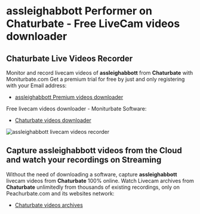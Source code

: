# assleighabbott Performer on Chaturbate - Free LiveCam videos downloader

## Chaturbate Live Videos Recorder

Monitor and record livecam videos of **assleighabbott** from **Chaturbate** with Moniturbate.com
Get a premium trial for free by just and only registering with your Email address:
* [assleighabbott Premium videos downloader](https://moniturbate.com/request-demo-licence-key.html)

Free livecam videos downloader - Moniturbate Software:
* [Chaturbate videos downloader](https://moniturbate.com/moniturbate-download-software.html)

![assleighabbott livecam videos recorder](https://peachurnet.com/templates/moniturbate-software.png)


## Capture assleighabbott videos from the Cloud and watch your recordings on Streaming

Without the need of downloading a software, capture **assleighabbott** livecam videos from **Chaturbate** 100% online.
Watch Livecam archives from **Chaturbate** unlimitedly from thousands of existing recordings, only on Peachurbate.com and its websites network:
* [Chaturbate videos archives](https://peachurnet.com/)